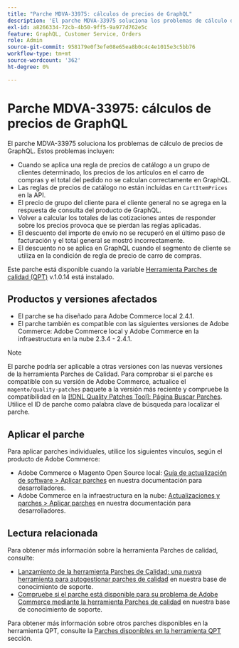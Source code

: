 ```yaml
---
title: "Parche MDVA-33975: cálculos de precios de GraphQL"
description: 'El parche MDVA-33975 soluciona los problemas de cálculo de precios de GraphQL. Estos problemas incluyen:'
exl-id: a8266334-72cb-4b50-9ff5-9a977d762e5c
feature: GraphQL, Customer Service, Orders
role: Admin
source-git-commit: 958179e0f3efe08e65ea8b0c4c4e1015e3c5bb76
workflow-type: tm+mt
source-wordcount: '362'
ht-degree: 0%

---
```


# Parche MDVA-33975: cálculos de precios de GraphQL

El parche MDVA-33975 soluciona los problemas de cálculo de precios de GraphQL. Estos problemas incluyen:

* Cuando se aplica una regla de precios de catálogo a un grupo de clientes determinado, los precios de los artículos en el carro de compras y el total del pedido no se calculan correctamente en GraphQL.
* Las reglas de precios de catálogo no están incluidas en `CartItemPrices` en la API.
* El precio de grupo del cliente para el cliente general no se agrega en la respuesta de consulta del producto de GraphQL.
* Volver a calcular los totales de las cotizaciones antes de responder sobre los precios provoca que se pierdan las reglas aplicadas.
* El descuento del importe de envío no se recuperó en el último paso de facturación y el total general se mostró incorrectamente.
* El descuento no se aplica en GraphQL cuando el segmento de cliente se utiliza en la condición de regla de precio de carro de compras.

Este parche está disponible cuando la variable [Herramienta Parches de calidad (QPT)](/help/announcements/adobe-commerce-announcements/magento-quality-patches-released-new-tool-to-self-serve-quality-patches.md) v.1.0.14 está instalado.

## Productos y versiones afectados

* El parche se ha diseñado para Adobe Commerce local 2.4.1.
* El parche también es compatible con las siguientes versiones de Adobe Commerce: Adobe Commerce local y Adobe Commerce en la infraestructura en la nube 2.3.4 - 2.4.1.

>[!NOTE]
>
>El parche podría ser aplicable a otras versiones con las nuevas versiones de la herramienta Parches de Calidad. Para comprobar si el parche es compatible con su versión de Adobe Commerce, actualice el `magento/quality-patches` paquete a la versión más reciente y compruebe la compatibilidad en la [[!DNL Quality Patches Tool]: Página Buscar Parches](https://devdocs.magento.com/quality-patches/tool.html#patch-grid). Utilice el ID de parche como palabra clave de búsqueda para localizar el parche.

## Aplicar el parche

Para aplicar parches individuales, utilice los siguientes vínculos, según el producto de Adobe Commerce:

* Adobe Commerce o Magento Open Source local: [Guía de actualización de software > Aplicar parches](https://devdocs.magento.com/guides/v2.4/comp-mgr/patching/mqp.html) en nuestra documentación para desarrolladores.
* Adobe Commerce en la infraestructura en la nube: [Actualizaciones y parches > Aplicar parches](https://devdocs.magento.com/cloud/project/project-patch.html) en nuestra documentación para desarrolladores.

## Lectura relacionada

Para obtener más información sobre la herramienta Parches de calidad, consulte:

* [Lanzamiento de la herramienta Parches de Calidad: una nueva herramienta para autogestionar parches de calidad](/help/announcements/adobe-commerce-announcements/magento-quality-patches-released-new-tool-to-self-serve-quality-patches.md) en nuestra base de conocimiento de soporte.
* [Compruebe si el parche está disponible para su problema de Adobe Commerce mediante la herramienta Parches de calidad](/help/support-tools/patches-available-in-qpt-tool/check-patch-for-magento-issue-with-magento-quality-patches.md) en nuestra base de conocimiento de soporte.

Para obtener más información sobre otros parches disponibles en la herramienta QPT, consulte la [Parches disponibles en la herramienta QPT](https://support.magento.com/hc/en-us/sections/360010506631-Patches-available-in-QPT-tool-) sección.
